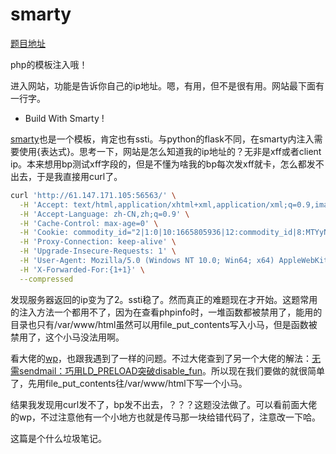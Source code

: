 # smarty

[题目地址](https://adworld.xctf.org.cn/challenges/details?hash=83dd3049-5c04-4626-8c08-ffc9ad541136_2&task_category_id=3)

php的模板注入哦！

进入网站，功能是告诉你自己的ip地址。嗯，有用，但不是很有用。网站最下面有一行字。

- Build With Smarty !

[smarty](https://www.anquanke.com/post/id/272393)也是一个模板，肯定也有ssti。与python的flask不同，在smarty内注入需要使用{表达式}。思考一下，网站是怎么知道我的ip地址的？无非是xff或者client ip。本来想用bp测试xff字段的，但是不懂为啥我的bp每次发xff就卡，怎么都发不出去，于是我直接用curl了。

```bash
curl 'http://61.147.171.105:56563/' \
  -H 'Accept: text/html,application/xhtml+xml,application/xml;q=0.9,image/avif,image/webp,image/apng,*/*;q=0.8,application/signed-exchange;v=b3;q=0.9' \
  -H 'Accept-Language: zh-CN,zh;q=0.9' \
  -H 'Cache-Control: max-age=0' \
  -H 'Cookie: commodity_id="2|1:0|10:1665805936|12:commodity_id|8:MTYyNA==|c04ee4a0fa0405f64ea936c9ec533c2e8964b8229210c62ce771debf354e262e"' \
  -H 'Proxy-Connection: keep-alive' \
  -H 'Upgrade-Insecure-Requests: 1' \
  -H 'User-Agent: Mozilla/5.0 (Windows NT 10.0; Win64; x64) AppleWebKit/537.36 (KHTML, like Gecko) Chrome/106.0.5249.62 Safari/537.36' \
  -H 'X-Forwarded-For:{1+1}' \
  --compressed
```

发现服务器返回的ip变为了2。ssti稳了。然而真正的难题现在才开始。这题常用的注入方法一个都用不了，因为在查看phpinfo时，一堆函数都被禁用了，能用的目录也只有/var/www/html虽然可以用file_put_contents写入小马，但是函数被禁用了，这个小马没法用啊。

看大佬的[wp](https://blog.csdn.net/weixin_44604541/article/details/109123323)，也跟我遇到了一样的问题。不过大佬查到了另一个大佬的解法：[无需sendmail：巧用LD_PRELOAD突破disable_fun](https://www.freebuf.com/articles/web/192052.html)。所以现在我们要做的就很简单了，先用file_put_contents往/var/www/html下写一个小马。

结果我发现用curl发不了，bp发不出去，？？？这题没法做了。可以看前面大佬的wp，不过注意他有一个小地方也就是传马那一块给错代码了，注意改一下哈。

这篇是个什么垃圾笔记。